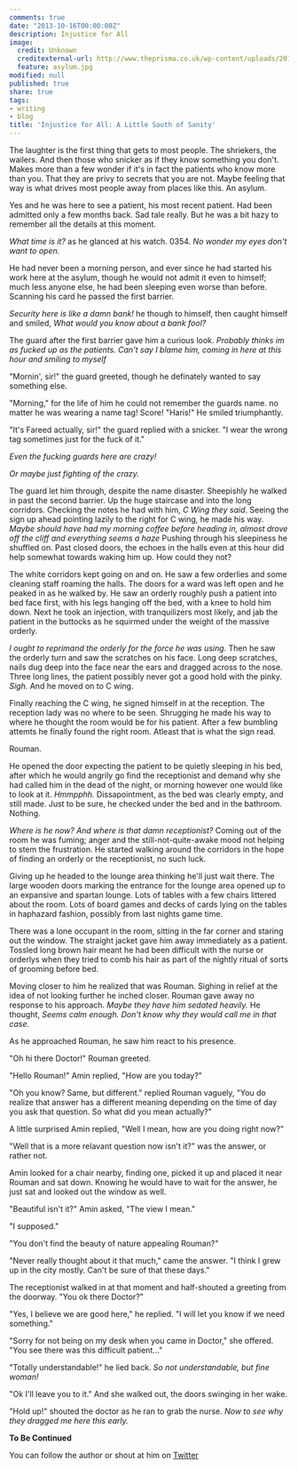 ```yaml
---
comments: true
date: "2013-10-16T00:00:00Z"
description: Injustice for All
image:
  credit: Unknown
  creditexternal-url: http://www.theprisma.co.uk/wp-content/uploads/2013/09/La-odisea-de-pedir-asilo.jpeg
  feature: asylum.jpg
modified: null
published: true
share: true
tags:
- writing
- blog
title: 'Injustice for All: A Little South of Sanity'
---
```


The laughter is the first thing that gets to most people. The shriekers, the wailers. And then those who snicker as if they know something you don't. Makes more than a few wonder if it's in fact the patients who know more than you. That they are privy to secrets that you are not. Maybe feeling that way is what drives most people away from places like this. An asylum.

Yes and he was here to see a patient, his most recent patient. Had been admitted only a few months back. Sad tale really. But he was a bit hazy to remember all the details at this moment. 

*What time is it?* as he glanced at his watch. 0354. *No wonder my eyes don't want to open.*

He had never been a morning person, and ever since he had started his work here at the asylum, though he would not admit it even to himself; much less anyone else, he had been sleeping even worse than before. Scanning his card he passed the first barrier. 

*Security here is like a damn bank!* he though to himself, then caught himself and smiled, *What would you know about a bank fool?*

The guard after the first barrier gave him a curious look. *Probably thinks im as fucked up as the patients. Can't say I blame him, coming in here at this hour and smiling to myself*

"Mornin', sir!" the guard greeted, though he definately wanted to say something else.

"Morning," for the life of him he could not remember the guards name. no matter he was wearing a name tag! Score! "Haris!" He smiled triumphantly.

"It's Fareed actually, sir!" the guard replied with a snicker. "I wear the wrong tag sometimes just for the fuck of it."

*Even the fucking guards here are crazy!*

*Or maybe just fighting of the crazy.* 

The guard let him through, despite the name disaster. Sheepishly he walked in past the second barrier. Up the huge staircase and into the long corridors. Checking the notes he had with him, *C Wing they said*. Seeing the sign up ahead pointing lazily to the right for C wing, he made his way. *Maybe should have had my morning coffee before heading in, almost drove off the cliff and everything seems a haze* Pushing through his sleepiness he shuffled on. Past closed doors, the echoes in the halls even at this hour did help somewhat towards waking him up. How could they not?

The white corridors kept going on and on. He saw a few orderlies and some cleaning staff roaming the halls. The doors for a ward was left open and he peaked in as he walked by. He saw an orderly roughly push a patient into bed face first, with his legs hanging off the bed, with a knee to hold him down. Next he took an injection, with tranquilizers most likely, and jab the patient in the buttocks as he squirmed under the weight of the massive orderly.

*I ought to reprimand the orderly for the force he was using.* Then he saw the orderly turn and saw the scratches on his face. Long deep scratches, nails dug deep into the face near the ears and dragged across to the nose. Three long lines, the patient possibly never got a good hold with the pinky. *Sigh.* And he moved on to C wing.

Finally reaching the C wing, he signed himself in at the reception. The reception lady was no where to be seen. Shrugging he made his way to where he thought the room would be for his patient. After a few bumbling attemts he finally found the right room. Atleast that is what the sign read.

Rouman.

He opened the door expecting the patient to be quietly sleeping in his bed, after which he would angrily go find the receptionist and demand why she had called him in the dead of the night, or morning however one would like to look at it. *Hmmpphh.* Dissapointment, as the bed was clearly empty, and still made. Just to be sure, he checked under the bed and in the bathroom. Nothing.

*Where is he now? And where is that damn receptionist?* Coming out of the room he was fuming; anger and the still-not-quite-awake mood not helping to stem the frustration. He started walking around the corridors in the hope of finding an orderly or the receptionist, no such luck.

Giving up he headed to the lounge area thinking he'll just wait there. The large wooden doors marking the entrance for the lounge area opened up to an expansive and spartan lounge. Lots of tables with a few chairs littered about the room. Lots of board games and decks of cards lying on the tables in haphazard fashion, possibly from last nights game time.

There was a lone occupant in the room, sitting in the far corner and staring out the window. The straight jacket gave him away immediately as a patient. Tossled long brown hair meant he had been difficult with the nurse or orderlys when they tried to comb his hair as part of the nightly ritual of sorts of grooming before bed.

Moving closer to him he realized that was Rouman. Sighing in relief at the idea of not looking further he inched closer. Rouman gave away no response to his approach. *Maybe they have him sedated heavily.* He thought, *Seems calm enough. Don't know why they would call me in that case.*

As he approached Rouman, he saw him react to his presence. 

"Oh hi there Doctor!" Rouman greeted.

"Hello Rouman!" Amin replied, "How are you today?"

"Oh you know? Same, but different." replied Rouman vaguely, "You do realize that answer has a different meaning depending on the time of day you ask that question. So what did you mean actually?"

A little surprised Amin replied, "Well I mean, how are you doing right now?"

"Well that is a more relavant question now isn't it?" was the answer, or rather not.

Amin looked for a chair nearby, finding one, picked it up and placed it near Rouman and sat down. Knowing he would have to wait for the answer, he just sat and looked out the window as well. 

"Beautiful isn't it?" Amin asked, "The view I mean."

"I supposed."

"You don't find the beauty of nature appealing Rouman?"

"Never really thought about it that much," came the answer. "I think I grew up in the city mostly. Can't be sure of that these days."

The receptionist walked in at that moment and half-shouted a greeting from the doorway. "You ok there Doctor?"

"Yes, I believe we are good here," he replied. "I will let you know if we need something."

"Sorry for not being on my desk when you came in Doctor," she offered. "You see there was this difficult patient..."

"Totally understandable!" he lied back. *So not understandable, but fine woman!*

"Ok I'll leave you to it." And she walked out, the doors swinging in her wake.

"Hold up!" shouted the doctor as he ran to grab the nurse. *Now to see why they dragged me here this early.*

**To Be Continued**

You can follow the author or shout at him on [Twitter](https://twitter.com/abijango)